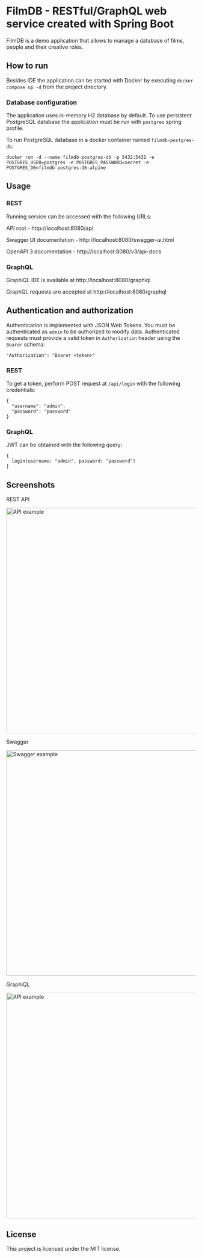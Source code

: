 # FilmDB - RESTful/GraphQL web service created with Spring Boot

FilmDB is a demo application that allows to manage a database of films, people and their creative roles.

## How to run

Besides IDE the application can be started with Docker by executing `docker compose up -d` from the project directory.

### Database configuration

The application uses in-memory H2 database by default. To use persistent PostgreSQL database the application must be run
with `postgres` spring profile.

To run PostgreSQL database in a docker container named `filmdb-postgres-db`:

```
docker run -d --name filmdb-postgres-db -p 5432:5432 -e POSTGRES_USER=postgres -e POSTGRES_PASSWORD=secret -e POSTGRES_DB=filmdb postgres:16-alpine
```

## Usage

### REST

Running service can be accessed with the following URLs:

API root - http://localhost:8080/api

Swagger UI documentation - http://localhost:8080/swagger-ui.html

OpenAPI 3 documentation - http://localhost:8080/v3/api-docs

### GraphQL

GraphiQL IDE is available at http://localhost:8080/graphiql

GraphQL requests are accepted at http://localhost:8080/graphql

## Authentication and authorization

Authentication is implemented with JSON Web Tokens. You must be authenticated as `admin` to be authorized to modify data.
Authenticated requests must provide a valid token in `Authorization` header using the `Bearer` schema:

```
"Authorization": "Bearer <token>"
```

### REST

To get a token, perform POST request at `/api/login` with the following credentials:

```
{
  "username": "admin",
  "password": "password"
}
```

### GraphQL

JWT can be obtained with the following query:

```
{
  login(username: "admin", password: "password")
}
```

## Screenshots

REST API

<img src="https://github.com/meume/FilmDB/assets/24320267/bb074831-784b-4710-bf7f-ad873e903e1a" alt="API example" title="API example" width="600"/>

Swagger

<img src="https://github.com/ashipo/FilmDB/assets/24320267/207815f2-8cb7-40fe-82b2-54d6a22b79e0" alt="Swagger example" title="Swagger example" width="600"/>

GraphiQL

<img src="https://github.com/meume/FilmDB/assets/24320267/bb074831-784b-4710-bf7f-ad873e903e1a" alt="API example" title="API example" width="600"/>

## License

This project is licensed under the MIT license.
